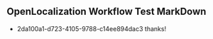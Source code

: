 ## OpenLocalization Workflow Test MarkDown
* 2da100a1-d723-4105-9788-c14ee894dac3 thanks!

<!--HONumber=Aug16_HO4-->


